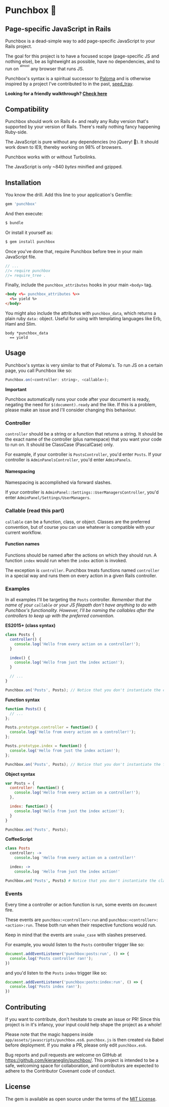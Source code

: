 # Punchbox 👊
## Page-specific JavaScript in Rails

Punchbox is a dead-simple way to add page-specific JavaScript to your Rails project.

The goal for this project is to have a focused scope (page-specific JS and nothing else), be as lightweight as possible, have no dependencies, and to run on <sup><sup>almost</sup></sup> any browser that runs JS.

Punchbox's syntax is a spiritual successor to [Paloma](https://github.com/kbparagua/paloma) and is otherwise inspired by a project I've contributed to in the past, [seed_tray](https://github.com/LoamStudios/seed_tray).

**Looking for a friendly walkthrough?  [Check here](https://kierancodes.com/blog/page-specific-javascript-in-rails-4)**

## Compatibility

Punchbox should work on Rails 4+ and really any Ruby version that's supported by your version of Rails.  There's really nothing fancy happening Ruby-side.

The JavaScript is pure without any dependencies (no jQuery! 🎉).  It should work down to IE9, thereby working on 98% of browsers.

Punchbox works with or without Turbolinks.

The JavaScript is only ~840 *bytes* minified and gzipped.

## Installation

You know the drill. Add this line to your application's Gemfile:

```ruby
gem 'punchbox'
```

And then execute:
```bash
$ bundle
```

Or install it yourself as:
```bash
$ gem install punchbox
```

Once you've done that, require Punchbox before tree in your main JavaScript file.

```javascript
// ...
//= require punchbox
//= require_tree .
```

Finally, include the `punchbox_attributes` hooks in your main `<body>` tag.

```html
<body <%= punchbox_attributes %>>
  <%= yield %>
</body>
```

You might also include the attributes with `punchbox_data`, which returns a plain ruby `data:` object. Useful for using with templating languages like Erb, Haml and Slim.

```slim
body *punchbox_data
  == yield
```

## Usage

Punchbox's syntax is very similar to that of Paloma's.  To run JS on a certain page, you call Punchbox like so:

```javascript
Punchbox.on(<controller: string>, <callable>);
```

**Important**

Punchbox automatically runs your code after your document is ready, negating the need for `$(document).ready` and the like.  If this is a problem, please make an issue and I'll consider changing this behaviour.

### Controller

`controller` should be a string or a function that returns a string.  It should be the exact name of the controller (plus namespace) that you want your code to run on.  It should be ClassCase (PascalCase) only.

For example, if your controller is `PostsController`, you'd enter `Posts`.  If your controller is `AdminPanelsController`, you'd enter `AdminPanels`.

#### Namespacing

Namespacing is accomplished via forward slashes.  

If your controller is `AdminPanel::Settings::UserManagersController`, you'd enter `AdminPanel/Settings/UserManagers`.

### Callable (read this part)

`callable` can be a function, class, or object.  Classes are the preferred convention, but of course you can use whatever is compatible with your current workflow.

#### Function names

Functions should be named after the actions on which they should run.  A function `index` would run when the `index` action is invoked.

The exception is `controller`.  Punchbox treats functions named `controller` in a special way and runs them on every action in a given Rails controller.

### Examples

In all examples I'll be targeting the `Posts` controller. *Remember that the name of your `callable` or your JS filepath don't have anything to do with Punchbox's functionality. However, I'll be naming the callables after the controllers to keep up with the preferred convention.*

**ES2015+ (class syntax)**

```javascript
class Posts {
  controller() {
    console.log('Hello from every action on a controller!');
  }

  index() {
    console.log('Hello from just the index action!');
  }

  // ...
}

Punchbox.on('Posts', Posts); // Notice that you don't instantiate the class
```

**Function syntax**

```javascript
function Posts() {
  // ...
};

Posts.prototype.controller = function() {
  console.log('Hello from every action on a controller!');
};

Posts.prototype.index = function() {
  console.log('Hello from just the index action!');
};

Punchbox.on('Posts', Posts); // Notice that you don't instantiate the function
```

**Object syntax**

```javascript
var Posts = {
  controller: function() {
    console.log('Hello from every action on a controller!');
  },

  index: function() {
    console.log('Hello from just the index action!');
  }
}

Punchbox.on('Posts', Posts);
```

**CoffeeScript**

```coffeescript
class Posts
  controller: ->
    console.log 'Hello from every action on a controller!'

  index: ->
    console.log 'Hello from just the index action!'

Punchbox.on('Posts', Posts) # Notice that you don't instantiate the class
```

### Events

Every time a controller or action function is run, some events on `document` fire.

These events are `punchbox:<controller>:run` and `punchbox:<controller>:<action>:run`.  These both run when their respective functions would run.

Keep in mind that the events are `snake_case` with slashes preserved.

For example, you would listen to the `Posts` controller trigger like so:

```javascript
document.addEventListener('punchbox:posts:run', () => {
  console.log('Posts controller ran!');
})
```

and you'd listen to the `Posts` `index` trigger like so:

```javascript
document.addEventListener('punchbox:posts:index:run', () => {
  console.log('Posts index ran!');
})
```

## Contributing

If you want to contribute, don't hesitate to create an issue or PR!  Since this project is in it's infancy, your input could help shape the project as a whole!

Please note that the magic happens inside `app/assets/javascripts/punchbox.es6`.  `punchbox.js` is then created via Babel before deployment.  If you make a PR, please only edit `punchbox.es6`.

Bug reports and pull requests are welcome on GitHub at https://github.com/kieraneglin/punchbox/. This project is intended to be a safe, welcoming space for collaboration, and contributors are expected to adhere to the Contributor Covenant code of conduct.

## License
The gem is available as open source under the terms of the [MIT License](http://opensource.org/licenses/MIT).

